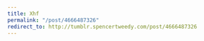 ```yaml
---
title: Xhf
permalink: "/post/4666487326"
redirect_to: http://tumblr.spencertweedy.com/post/4666487326
---
```


